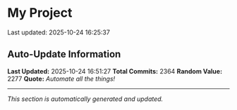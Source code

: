 # My Project


Last updated: 2025-10-24 16:25:37



































































































































































































































































































































































































































































































































































































































































































































































































































































































































































































































































































































































































































































































































































































































































































































































































































































































































































































































































































































































































































































































































































































































































































































































































































































































































































































































































































































































































































































## Auto-Update Information

**Last Updated:** 2025-10-24 16:51:27
**Total Commits:** 2364
**Random Value:** 2277
**Quote:** _Automate all the things!_

---
_This section is automatically generated and updated._